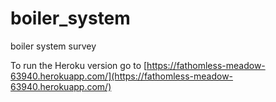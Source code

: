 # boiler_system
boiler system survey

To run the Heroku version go to [https://fathomless-meadow-63940.herokuapp.com/](https://fathomless-meadow-63940.herokuapp.com/)
